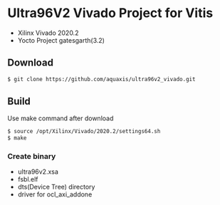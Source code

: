 # Ultra96V2 Vivado Project for Vitis

* Xilinx Vivado 2020.2
* Yocto Project gatesgarth(3.2)

## Download

```txt
$ git clone https://github.com/aquaxis/ultra96v2_vivado.git
```

## Build

Use make command after download

```txt
$ source /opt/Xilinx/Vivado/2020.2/settings64.sh
$ make
```

### Create binary

* ultra96v2.xsa
* fsbl.elf
* dts(Device Tree) directory
* driver for ocl_axi_addone

